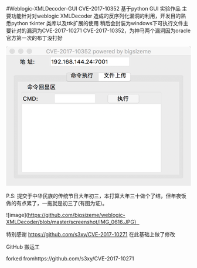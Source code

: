 #Weblogic-XMLDecoder-GUI CVE-2017-10352
基于python GUI 实验作品 主要功能针对对weblogic XMLDecoder 造成的反序列化漏洞的利用，开发目的熟悉python tkinter 类库以及ttk扩展的使用
稍后会封装为windows下可执行文件主要针对的漏洞为CVE-2017-10271  CVE-2017-10352，为神马两个漏洞因为oracle官方第一次的布丁没打好


![image](https://github.com/bigsizeme/weblogic-XMLDecoder/blob/master/screenshot/screenshot.png)

P.S: 提交于中华民族的传统节日大年初三，本打算大年三十做个了结，但年夜饭做的有点累了，一拖就是初三了(有图为证)。

![image](https://github.com/bigsizeme/weblogic-XMLDecoder/blob/master/screenshot/IMG_0616.JPG）

特别感谢  https://github.com/s3xy/CVE-2017-10271  在此基础上做了修改

GitHub 搬运工

forked fromhttps://github.com/s3xy/CVE-2017-10271



